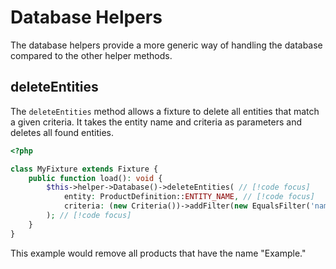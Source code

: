 # Database Helpers

The database helpers provide a more generic way of handling the database compared to the other helper methods.

## deleteEntities
The `deleteEntities` method allows a fixture to delete all entities that match a given criteria. It takes the entity name and criteria as parameters and deletes all found entities.

```php
<?php

class MyFixture extends Fixture {
    public function load(): void {
        $this->helper->Database()->deleteEntities( // [!code focus]
            entity: ProductDefinition::ENTITY_NAME, // [!code focus]
            criteria: (new Criteria())->addFilter(new EqualsFilter('name', 'Example')) // [!code focus]
        ); // [!code focus]
    }
}
```

This example would remove all products that have the name "Example."
